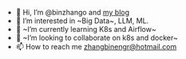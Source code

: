 - 👋 Hi, I’m @binzhango and [my blog](https://binzhango.github.io/)
- 👀 I’m interested in ~Big Data~, LLM, ML.
- 🌱 ~I’m currently learning K8s and Airflow~
- 💞️ ~I’m looking to collaborate on k8s and docker~
- 📫 How to reach me zhangbinengr@hotmail.com

<!---
binzhango/binzhango is a ✨ special ✨ repository because its `README.md` (this file) appears on your GitHub profile.
You can click the Preview link to take a look at your changes.
--->
